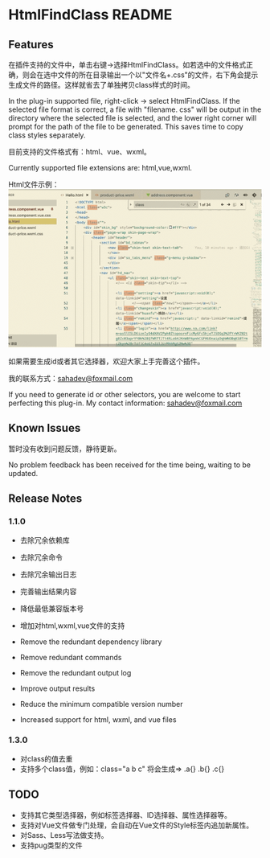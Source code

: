 # HtmlFindClass README

## Features
在插件支持的文件中，单击右键->选择HtmlFindClass。如若选中的文件格式正确，则会在选中文件的所在目录输出一个以"文件名+.css"的文件，右下角会提示生成文件的路径。这样就省去了单独拷贝class样式的时间。

In the plug-in supported file, right-click -> select HtmlFindClass. If the selected file format is correct, a file with "filename. css" will be output in the directory where the selected file is selected, and the lower right corner will prompt for the path of the file to be generated. This saves time to copy class styles separately.

目前支持的文件格式有：html、vue、wxml。

Currently supported file extensions are: html,vue,wxml.

Html文件示例：
![](resource/Jan-30-2019_14-39-06_html.gif)

如果需要生成id或者其它选择器，欢迎大家上手完善这个插件。

我的联系方式：sahadev@foxmail.com

If you need to generate id or other selectors, you are welcome to start perfecting this plug-in. My contact information: sahadev@foxmail.com

## Known Issues
暂时没有收到问题反馈，静待更新。

No problem feedback has been received for the time being, waiting to be updated.

## Release Notes

### 1.1.0
- 去除冗余依赖库
- 去除冗余命令
- 去除冗余输出日志
- 完善输出结果内容
- 降低最低兼容版本号
- 增加对html,wxml,vue文件的支持

- Remove the redundant dependency library
- Remove redundant commands
- Remove the redundant output log
- Improve output results
- Reduce the minimum compatible version number
- Increased support for html, wxml, and vue files

### 1.3.0
- 对class的值去重
- 支持多个class值，例如：class="a b c" 将会生成=> .a{} .b{} .c{}

## TODO
- 支持其它类型选择器，例如标签选择器、ID选择器、属性选择器等。
- 支持对Vue文件做专门处理，会自动在Vue文件的Style标签内追加新属性。
- 对Sass、Less写法做支持。
- 支持pug类型的文件